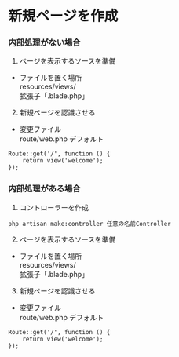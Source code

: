 # 新規ページを作成  
### 内部処理がない場合
1. ページを表示するソースを準備
- ファイルを置く場所  
resources/views/  
拡張子「.blade.php」

2. 新規ページを認識させる
- 変更ファイル  
route/web.php
デフォルト
```
Route::get('/', function () { 
    return view('welcome');   
}); 
```

### 内部処理がある場合

1. コントローラーを作成
```
php artisan make:controller 任意の名前Controller
```

2. ページを表示するソースを準備
- ファイルを置く場所  
resources/views/  
拡張子「.blade.php」

3. 新規ページを認識させる
- 変更ファイル  
route/web.php
デフォルト
```
Route::get('/', function () { 
    return view('welcome');   
}); 
```
